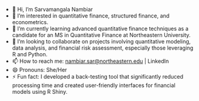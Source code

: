 - 👋 Hi, I’m Sarvamangala Nambiar
- 👀 I’m interested in quantitative finance, structured finance, and econometrics.
- 🌱 I’m currently learning advanced quantitative finance techniques as a candidate for an MS in Quantitative Finance at Northeastern University.
- 💞️ I’m looking to collaborate on projects involving quantitative modeling, data analysis, and financial risk assessment, especially those leveraging R and Python.
- 📫 How to reach me: nambiar.sar@northeastern.edu | LinkedIn
- 😄 Pronouns: She/Her
- ⚡ Fun fact: I developed a back-testing tool that significantly reduced processing time and created user-friendly interfaces for financial models using R Shiny.

<!---
sarvanambiar/sarvanambiar is a ✨ special ✨ repository because its `README.md` (this file) appears on your GitHub profile.
You can click the Preview link to take a look at your changes.
--->
